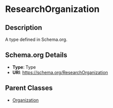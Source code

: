 # ResearchOrganization

## Description
A type defined in Schema.org.

## Schema.org Details
- **Type**: Type
- **URI**: https://schema.org/ResearchOrganization

## Parent Classes
- [Organization](../Organization.md)


